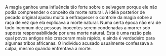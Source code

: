 ﻿A magia ganhou uma influência tão forte sobre o selvagem porque ele não podia compreender o conceito da morte natural. A idéia posterior de pecado original ajudou muito a enfraquecer o controle da magia sobre a raça de vez que ela explicava a morte natural. Numa certa época não era de todo incomum dez pessoas inocentes serem condenadas a morrer sob suposta responsabilidade por uma morte natural. Esta é uma razão pela qual povos antigos não cresceram mais rápido, e ainda é verdadeiro para algumas tribos africanas. O indivíduo acusado usualmente confessava a culpa, mesmo quando enfrentava a morte.